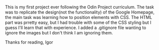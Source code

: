 This is my first project ever following the Odin Project curriculum.
The task was to replicate the design(not the functionality) of the Google Homepage,
the main task was learning how to position elements with CSS. The HTML part was prretty easy,
but I had trouble with some of the CSS styling but I guess I'll learn that with experience.
I added a .gitignore file wanting to ignore the images but I don't think I am ignoring them.

Thanks for reading, Igor
